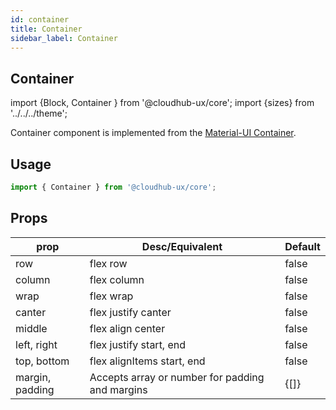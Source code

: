 ```yaml
---
id: container
title: Container
sidebar_label: Container
---
```


## Container

import {Block, Container } from '@cloudhub-ux/core';
import {sizes} from '../../../theme';

Container component is implemented from the [Material-UI Container](https://material-ui.com/components/container).

## Usage

```js
import { Container } from '@cloudhub-ux/core';
```

## Props

<Block>
    <table>
        <thead>
            <tr><th>prop</th><th>Desc/Equivalent</th><th>Default</th></tr>
        </thead>
        <tbody>
            <tr><td>row</td><td>flex row</td><td>false</td></tr>
            <tr><td>column</td><td>flex column</td><td>false</td></tr>
            <tr><td>wrap</td><td>flex wrap</td><td>false</td></tr>
            <tr><td>canter</td><td>flex justify canter</td><td>false</td></tr>
            <tr><td>middle</td><td>flex align center</td><td>false</td></tr>
            <tr><td>left, right</td><td>flex justify start, end</td><td>false</td></tr>
            <tr><td>top, bottom</td><td>flex alignItems start, end </td><td>false</td></tr>
            <tr><td>margin, padding</td><td>Accepts array or number for padding and margins</td><td>{[]}</td></tr>
        </tbody>
    </table>
</Block>
